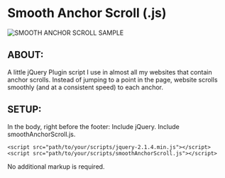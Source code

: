 # Smooth Anchor Scroll (.js)
![SMOOTH ANCHOR SCROLL SAMPLE](http://files.moritzzimmer.com/smoothanchorscroll.gif)

## ABOUT:

A little jQuery Plugin script I use in almost all my websites that contain anchor scrolls. 
Instead of jumping to a point in the page, website scrolls smoothly (and at a consistent speed) to each anchor.

## SETUP:

In the body, right before the footer: Include jQuery. Include smoothAnchorScroll.js.

    <script src="path/to/your/scripts/jquery-2.1.4.min.js"></script>
    <script src="path/to/your/scripts/smoothAnchorScroll.js"></script>

No additional markup is required.

